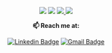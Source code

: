 <p align="center" >
    <img src="https://github-readme-stats.vercel.app/api/top-langs/?username=mdreaj38&layout=compact&theme=dracula" />
    <img src="https://github-readme-stats.vercel.app/api?username=mdreaj38&show_icons=true&theme=dracula&layout=compact">

<a href="">
  <img src="https://github-readme-stats.vercel.app/api?username=mdreaj38&show_icons=true&theme=dracula&layout=compact">

</a>
<a href="">
  <img src="https://github-readme-stats.vercel.app/api/top-langs/?username=mdreaj38&layout=compact&theme=dracula" />
</a>
</p>
<div align="center">
  
  **📫 Reach me at:**<br>

  [![Linkedin Badge](https://img.shields.io/badge/-LinkedIn-blue?style=flat-square&logo=Linkedin&logoColor=white&link=https://www.linkedin.com/in/mdriaz38/)](https://www.linkedin.com/in/mdriaz38)
  [![Gmail Badge](https://img.shields.io/badge/-Gmail-c14438?style=flat-square&logo=Gmail&logoColor=white&link=mailto:mdreaj38@gmail.com)](mailto:mdreaj38@gmail.com)
  

</div>
